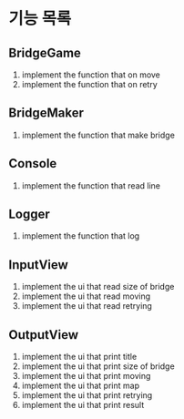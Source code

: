 # 기능 목록

## BridgeGame

1. implement the function that on move
2. implement the function that on retry

## BridgeMaker

1. implement the function that make bridge

## Console

1. implement the function that read line

## Logger

1. implement the function that log

## InputView

1. implement the ui that read size of bridge
2. implement the ui that read moving
3. implement the ui that read retrying

## OutputView

1. implement the ui that print title
2. implement the ui that print size of bridge
3. implement the ui that print moving
4. implement the ui that print map
5. implement the ui that print retrying
6. implement the ui that print result